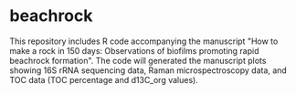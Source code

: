 # beachrock
This repository includes R code accompanying the manuscript "How to make a rock in 150 days: Observations of biofilms promoting rapid beachrock formation". The code will generated the manuscript plots showing 16S rRNA sequencing data, Raman microspectroscopy data, and TOC data (TOC percentage and d13C_org values).
